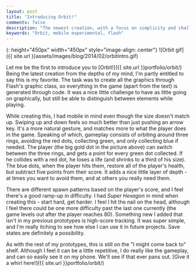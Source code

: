 ```yaml
---
layout: post
title: "Introducing Orbit!"
comments: false
description: "The newest creation, with a focus on simplicity and challenge."
keywords: "Orbit, mobile experimental, flash"
---
```


{: height="450px" width="450px" style="image-align: center"}
![Orbit gif]({{ site.url }}assets/images/blog/2014/02/orbitintro.gif)


Let me be the first to introduce you to [Orbit!]({{ site.url }}portfolio/orbit/) Being the latest creation from the depths of my mind, I'm partly entitled to say this is my favorite. The task was to create all the graphics through Flash's graphic class, so everything in the game (apart from the text) is generated through code. It was a nice little challenge to have as little going on graphically, but still be able to distinguish between elements while playing.


While creating this, I had mobile in mind even though the size doesn't match up. Swiping up and down feels so much better than just pushing an arrow key. It's a more natural gesture, and matches more to what the player does in the game. Speaking of which, gameplay consists of orbiting around three rings, avoiding the red dots, collecting green, and only collecting blue if needed. The player (the big gold dot in the picture above) can switch between the three rings, and gets a point for every green dot collected. If he collides with a red dot, he loses a life (and shrinks to a third of his size). The blue dots, when the player hits them, restore all of the player's health, but subtract five points from their score. It adds a nice little layer of depth - at times you want to avoid them, and at others you really need them.


There are different spawn patterns based on the player's score, and I feel there's a good ramp-up in difficulty. I had *Super Hexagon* in mind when creating this - start hard, get harder. I feel I hit the nail on the head, although I feel there could be one more difficulty past the last one currently (the game levels out after the player reaches 80). Something new I added that isn't in my previous prototypes is high-score tracking. It was super simple, and I'm really itching to see how else I can use it in future projects. Save states are definitely a possibility.


As with the rest of my prototypes, this is still on the "I might come back to" shelf. Although I feel it can be a little repetitive, I do really like the gameplay, and can so easily see it on my phone. We'll see if that ever pans out. [Give it a whirl here!]({{ site.url }}portfolio/orbit/)

